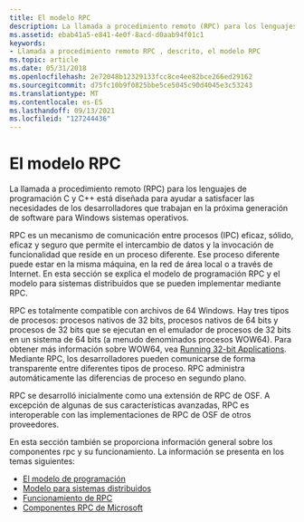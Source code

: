 ```yaml
---
title: El modelo RPC
description: La llamada a procedimiento remoto (RPC) para los lenguajes de programación C y C++ está diseñada para ayudar a satisfacer las necesidades de los desarrolladores que trabajan en la próxima generación de software para Windows sistemas operativos.
ms.assetid: ebab41a5-e841-4e0f-8acd-d0aab94f01c1
keywords:
- Llamada a procedimiento remoto RPC , descrito, el modelo RPC
ms.topic: article
ms.date: 05/31/2018
ms.openlocfilehash: 2e72048b12329133fcc8ce4ee82bce266ed29162
ms.sourcegitcommit: d75fc10b9f0825bbe5ce5045c90d4045e3c53243
ms.translationtype: MT
ms.contentlocale: es-ES
ms.lasthandoff: 09/13/2021
ms.locfileid: "127244436"
---
```

# <a name="the-rpc-model"></a>El modelo RPC

La llamada a procedimiento remoto (RPC) para los lenguajes de programación C y C++ está diseñada para ayudar a satisfacer las necesidades de los desarrolladores que trabajan en la próxima generación de software para Windows sistemas operativos.

RPC es un mecanismo de comunicación entre procesos (IPC) eficaz, sólido, eficaz y seguro que permite el intercambio de datos y la invocación de funcionalidad que reside en un proceso diferente. Ese proceso diferente puede estar en la misma máquina, en la red de área local o a través de Internet. En esta sección se explica el modelo de programación RPC y el modelo para sistemas distribuidos que se pueden implementar mediante RPC.

RPC es totalmente compatible con archivos de 64 Windows. Hay tres tipos de procesos: procesos nativos de 32 bits, procesos nativos de 64 bits y procesos de 32 bits que se ejecutan en el emulador de procesos de 32 bits en un sistema de 64 bits (a menudo denominados procesos WOW64). Para obtener más información sobre WOW64, vea [Running 32-bit Applications](/windows/desktop/WinProg64/running-32-bit-applications). Mediante RPC, los desarrolladores pueden comunicarse de forma transparente entre diferentes tipos de proceso. RPC administra automáticamente las diferencias de proceso en segundo plano.

RPC se desarrolló inicialmente como una extensión de RPC de OSF. A excepción de algunas de sus características avanzadas, RPC es interoperable con las implementaciones de RPC de OSF de otros proveedores.

En esta sección también se proporciona información general sobre los componentes rpc y su funcionamiento. La información se presenta en los temas siguientes:

-   [El modelo de programación](the-programming-model.md)
-   [Modelo para sistemas distribuidos](the-model-for-distributed-systems.md)
-   [Funcionamiento de RPC](how-rpc-works.md)
-   [Componentes RPC de Microsoft](microsoft-rpc-components.md)

 

 